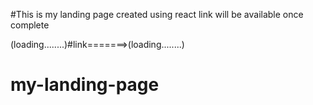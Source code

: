 #This is my landing page created using react link will be available once complete

(loading........)#link=======>(loading........)

# my-landing-page
